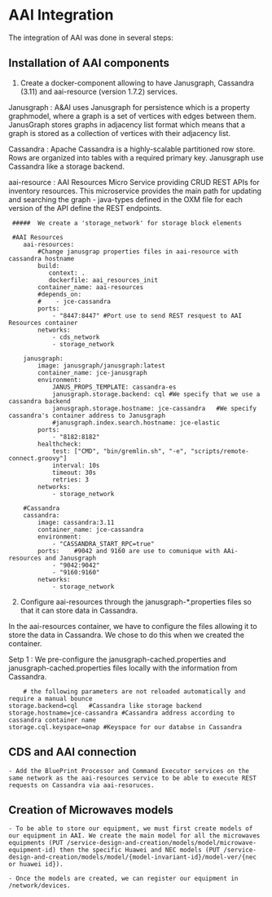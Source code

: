 # AAI Integration

The integration of AAI was done in several steps:
## Installation of AAI components 

  1. Create a docker-component allowing to have Janusgraph, Cassandra (3.11) and aai-resource (version 1.7.2) services.

Janusgraph : A&AI uses Janusgraph for persistence which is a property graphmodel, where a graph is a set of vertices with edges between them. JanusGraph stores graphs in adjacency list format which means that a
graph is stored as a collection of vertices with their adjacency list.

Cassandra : Apache Cassandra is a highly-scalable partitioned row store. Rows are organized into tables with a required primary key. Janusgraph use Cassandra like a storage backend.

aai-resource : AAI Resources Micro Service providing CRUD REST APIs for inventory resources. This microservice provides the main path for updating and searching the graph - java-types defined in the OXM file for each version of the API define the REST endpoints.



```
 #####  We create a 'storage_network' for storage block elements

 #AAI Resources
    aai-resources:
        #Change janusgrap properties files in aai-resource with cassandra hostname
        build:
           context: .
           dockerfile: aai_resources_init
        container_name: aai-resources
        #depends_on: 
        #    - jce-cassandra
        ports:
            - "8447:8447" #Port use to send REST resquest to AAI Resources container
        networks:
            - cds_network
            - storage_network    
    
    janusgraph:
        image: janusgraph/janusgraph:latest
        container_name: jce-janusgraph
        environment:
            JANUS_PROPS_TEMPLATE: cassandra-es
            janusgraph.storage.backend: cql #We specify that we use a cassandra backend 
            janusgraph.storage.hostname: jce-cassandra   #We specify cassandra's container address to Janusgraph
            #janusgraph.index.search.hostname: jce-elastic
        ports:
            - "8182:8182"
        healthcheck:
            test: ["CMD", "bin/gremlin.sh", "-e", "scripts/remote-connect.groovy"]
            interval: 10s
            timeout: 30s
            retries: 3
        networks:
            - storage_network
    
    #Cassandra
    cassandra:
        image: cassandra:3.11
        container_name: jce-cassandra
        environment:
            - "CASSANDRA_START_RPC=true" 
        ports:    #9042 and 9160 are use to comunique with AAi-resources and Janusgraph
            - "9042:9042" 
            - "9160:9160"
        networks:
            - storage_network
```

  2. Configure aai-resources through the janusgraph-*.properties files so that it can store data in Cassandra.

  In the aai-resources container, we have to configure the files allowing it to store the data in Cassandra. We chose to do this when we created the container. 

  Setp 1 : We pre-configure the janusgraph-cached.properties and janusgraph-cached.properties files locally with the information from Cassandra.

```
    # the following parameters are not reloaded automatically and require a manual bounce
storage.backend=cql   #Cassandra like storage backend 
storage.hostname=jce-cassandra #Cassandra address according to cassandra container name
storage.cql.keyspace=onap #Keyspace for our databse in Cassandra

```

## CDS and AAI connection

    - Add the BluePrint Processor and Command Executor services on the same network as the aai-resources service to be able to execute REST requests on Cassandra via aai-resoruces.

## Creation of Microwaves models

    - To be able to store our equipment, we must first create models of our equipment in AAI. We create the main model for all the microwaves equipments (PUT /service-design-and-creation/models/model/microwave-equipment-id) then the specific Huawei and NEC models (PUT /service-design-and-creation/models/model/{model-invariant-id}/model-ver/{nec or huawei id}).

    - Once the models are created, we can register our equipment in /network/devices. 
